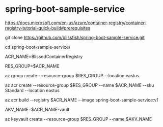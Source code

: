 # spring-boot-sample-service

https://docs.microsoft.com/en-us/azure/container-registry/container-registry-tutorial-quick-build#prerequisites

git clone https://github.com/blissfish/spring-boot-sample-service.git

cd spring-boot-sample-service/

ACR_NAME=BlissedContainerRegistry

RES_GROUP=$ACR_NAME

az group create --resource-group $RES_GROUP --location eastus

az acr create --resource-group $RES_GROUP --name $ACR_NAME --sku Standard --location eastus

az acr build --registry $ACR_NAME --image spring-boot-sample-service:v1

AKV_NAME=$ACR_NAME-vault

az keyvault create --resource-group $RES_GROUP --name $AKV_NAME


